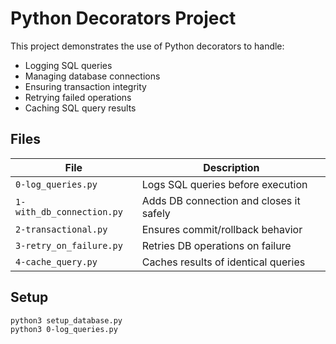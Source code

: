 # Python Decorators Project

This project demonstrates the use of Python decorators to handle:

- Logging SQL queries
- Managing database connections
- Ensuring transaction integrity
- Retrying failed operations
- Caching SQL query results

## Files

| File                   | Description                                |
|------------------------|--------------------------------------------|
| `0-log_queries.py`     | Logs SQL queries before execution          |
| `1-with_db_connection.py` | Adds DB connection and closes it safely  |
| `2-transactional.py`   | Ensures commit/rollback behavior           |
| `3-retry_on_failure.py`| Retries DB operations on failure           |
| `4-cache_query.py`     | Caches results of identical queries        |

## Setup

```bash
python3 setup_database.py
python3 0-log_queries.py
